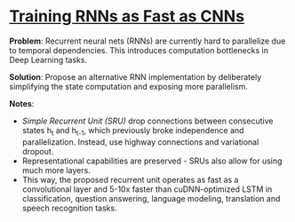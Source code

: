 # [Training RNNs as Fast as CNNs](https://arxiv.org/pdf/1709.02755.pdf)

**Problem**: Recurrent neural nets (RNNs) are currently hard to parallelize due to temporal dependencies. This introduces computation bottlenecks in Deep Learning tasks.

**Solution**: Propose an alternative RNN implementation by deliberately simplifying the state computation and exposing more parallelism. 

**Notes**:
* *Simple Recurrent Unit (SRU)* drop connections between consecutive states h<sub>t</sub> and h<sub>t-1</sub>, which previously broke independence and parallelization. Instead, use highway connections and variational dropout.
* Representational capabilities are preserved - SRUs also allow for using much more layers.
* This way, the proposed recurrent unit operates as fast as a convolutional layer and 5-10x faster than cuDNN-optimized LSTM in classification, question answering, language modeling, translation and speech recognition tasks.
